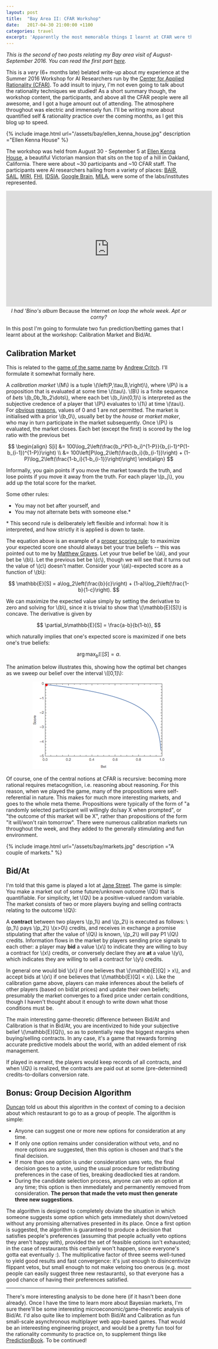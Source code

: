 ```yaml
---
layout: post
title:  "Bay Area II: CFAR Workshop"
date:   2017-04-30 21:00:00 +1100
categories: travel
excerpt: 'Apparently the most memorable things I learnt at CFAR were the games.'
---
```


_This is the second of two posts relating my Bay area visit of August-September 2016. You can read the first part [here](http://aslanides.io/travel/2016/12/28/bay-area/)._

This is a _very_ (6+ months late) belated write-up about my experience at the Summer 2016 Workshop for AI Researchers run by the [Center for Applied Rationality (CFAR)][CFAR]. To add insult to injury, I'm not even going to talk about the rationality techniques we studied! As a short summary though, the workshop content, the participants, and above all the CFAR people were all awesome, and I got a huge amount out of attending. The atmosphere throughout was electric and immensely fun. I'll be writing more about quantified self & rationality practice over the coming months, as I get this blog up to speed.

{% include image.html url="/assets/bay/ellen_kenna_house.jpg" description ="Ellen Kenna House" %}

The workshop was held from August 30 - September 5 at [Ellen Kenna House], a beautiful Victorian mansion that sits on the top of a hill in Oakland, California. There were about ~30 participants and ~10 CFAR staff. The participants were AI researchers hailing from a variety of places: [BAIR], [SAIL], [MIRI], [FHI], [IDSIA], [Google Brain], [MILA], were some of the labs/institutes represented.

<center> <iframe width="560" height="315" src="https://www.youtube.com/embed/NPQCra8FEew" frameborder="0" allowfullscreen></iframe>
<br /><i>I had 'Bino's album </i>Because the Internet<i> on loop the whole week. Apt or corny?</i>
</center>

In this post I'm going to formulate two fun prediction/betting games that I learnt about at the workshop: Calibration Market and Bid/At.

## Calibration Market

This is related to the [game of the same name](http://acritch.com/credence-game/) by [Andrew Critch]. I'll formulate it somewhat formally here.

A _calibration market_ \\(M\\) is a tuple \\(\left(P,\tau,B,\right)\\), where \\(P\\) is a proposition that is evaluated at some time \\(\tau\\). \\(B\\) is a finite sequence of _bets_ \\(b_0b_1b_2\dots\\), where each bet \\(b_i\in\(0,1)\\) is interpreted as the subjective credence of a player that \\(P\\) evaluates to \\(1\\) at time \\(\tau\\). For [obvious](https://en.wikipedia.org/wiki/Cromwell's_rule) [reasons](http://i0.kym-cdn.com/photos/images/facebook/000/008/729/Division_of_Zero_by_Sephro_Hoyland.jpg), values of 0 and 1 are not permitted. The market is initialised with a prior \\(b_0\\), usually bet by the _house_ or _market maker_, who may in turn participate in the market subsequently. Once \\(P\\) is evaluated, the market closes. Each bet (except the first) is scored by the log ratio with the previous bet

$$
\begin{align}
S[i] &= 100\log_2\left(\frac{b_i^P(1-b_i)^{1-P}}{b_{i-1}^P(1-b_{i-1})^{1-P}}\right) \\
 &= 100\left[P\log_2\left(\frac{b_i}{b_{i-1}}\right) + (1-P)\log_2\left(\frac{1-b_i}{1-b_{i-1}}\right)\right]
\end{align}
$$

Informally, you gain points if you move the market towards the truth, and lose points if you move it away from the truth. For each player \\(p_j\\), you add up the total score for the market.

Some other rules:

* You may not bet after yourself, and
* You may not alternate bets with someone else.*

\* This second rule is deliberately left flexible and informal: how it is interpreted, and how strictly it is applied is down to taste.

The equation above is an example of a [proper scoring rule]: to maximize your expected score one should always bet your true beliefs -- this was pointed out to me by [Matthew Graves]. Let your true belief be \\(a\\), and your bet be \\(b\\). Let the previous bet be \\(c\\), though we will see that it turns out the value of \\(c\\) doesn't matter. Consider your \\(a\\)-expected score as a function of \\(b\\):

$$
\mathbb{E}[S] = a\log_2\left(\frac{b}{c}\right) + (1-a)\log_2\left(\frac{1-b}{1-c}\right).
$$

We can maximize the expected value simply by setting the derivative to zero and solving for \\(b\\), since it is trivial to show that \\(\mathbb{E}[S]\\) is concave. The derivative is given by

$$
\partial_b\mathbb{E}[S] = \frac{a-b}{b(1-b)},
$$

which naturally implies that one's expected score is maximized if one bets one's true beliefs:

$$
\arg\max_{b}\mathbb{E}[S] = a.
$$

The animation below illustrates this, showing how the optimal bet changes as we sweep our belief  over the interval \\([0,1]\\):

<center><img src="/assets/animation.gif" /></center>

Of course, one of the central notions at CFAR is recursive: becoming more rational requires metacognition, i.e. reasoning about reasoning. For this reason, when we played the game, many of the propositions were self-referential in nature. This makes for much more interesting markets, and goes to the whole meta theme. Propositions were typically of the form of "a randomly selected participant will willingly do/say X when prompted", or "the outcome of this market will be X", rather than propositions of the form "it will/won't rain tomorrow". There were numerous calibration markets run throughout the week, and they added to the generally stimulating and fun environment.

{% include image.html url="/assets/bay/markets.jpg" description ="A couple of markets." %}

## Bid/At

I'm told that this game is played a lot at [Jane Street]. The game is simple: You make a market out of some future/unknown outcome \\(Q\\) that is quantifiable. For simplicity, let \\(Q\\) be a positive-valued random variable. The market consists of two or more players buying and selling contracts relating to the outcome \\(Q\\):

A __contract__ between two players \\(p_1\\) and \\(p_2\\) is executed as follows: \\(p_1\\) pays \\(p_2\\) \\(x>0\\) credits, and receives in exchange a promise stipulating that after the value of \\(Q\\) is known, \\(p_2\\) will pay P1 \\(Q\\) credits. Information flows in the market by players sending price signals to each other: a player may __bid__ a value \\(x\\) to indicate they are willing to buy a contract for \\(x\\) credits, or conversely declare they are __at__ a value \\(y\\), which indicates they are willing to sell a contract for \\(y\\) credits.

In general one would bid \\(x\\) if one believes that \\(\mathbb{E}[Q] > x\\), and accept bids at \\(x\\) if one believes that \\(\mathbb{E}[Q] < x\\). Like the calibration game above, players can make inferences about the beliefs of other players (based on bid/at prices) and update their own beliefs; presumably the market converges to a fixed price under certain conditions, though I haven't thought about it enough to write down what those conditions must be.

The main interesting game-theoretic difference between Bid/At and Calibration is that in Bid/At, you are incentivized to hide your subjective belief \\(\mathbb{E}[Q]\\), so as to potentially reap the biggest margins when buying/selling contracts. In any case, it's a game that rewards forming accurate predictive models about the world, with an added element of risk management.

If played in earnest, the players would keep records of all contracts, and when \\(Q\\) is realized, the contracts are paid out at some (pre-determined) credits-to-dollars conversion rate.

## Bonus: Group Decision Algorithm

[Duncan] told us about this algorithm in the context of coming to a decision about which restaurant to go to as a group of people. The algorithm is simple:

* Anyone can suggest one or more new options for consideration at any time.
* If only one option remains under consideration without veto, and no more options are suggested, then this option is chosen and that's the final decision.
* If more than one option is under consideration sans veto, the final decision goes to a vote, using the usual procedure for redistributing preferences in the case of ties, breaking deadlocked ties at random.
* During the candidate selection process, anyone can veto an option at any time; this option is then immediately and permanently removed from consideration. __The person that made the veto must then generate three new suggestions__.

The algorithm is designed to completely obviate the situation in which someone suggests some option which gets immediately shot down/vetoed without any promising alternatives presented in its place. Once a first option is suggested, the algorithm is guaranteed to produce a decision that satisfies people's preferences (assuming that people actually veto options they aren't happy with), provided the set of feasible options isn't exhausted; in the case of restaurants this certainly won't happen, since everyone's gotta eat eventually :). The multiplicative factor of three seems well-tuned to yield good results and fast convergence: it's just enough to disincentivize flippant vetos, but small enough to not make vetoing too onerous (e.g. most people can easily suggest three new restaurants), so that everyone has a good chance of having their preferences satisfied.

---

There's more interesting analysis to be done here (if it hasn't been done already). Once I have the time to learn more about Bayesian markets, I'm sure there'll be some interesting microeconomic/game-theoretic analysis of Bid/At. I'd also quite like to implement both Bid/At and Calibration as fun small-scale asynchronous multiplayer web app-based games. That would be an intereesting engineering project, and would be a pretty fun tool for the rationality community to practice on, to supplement things like [PredictionBook](https://predictionbook.com/). To be continued!

[Ellen Kenna House]: https://localwiki.org/oakland/Ellen_Kenna_House
[Andrew Critch]: http://acritch.com
[proper scoring rule]: https://en.wikipedia.org/wiki/Scoring_rule
[CFAR]: https://rationality.org
[MILA]: https://mila.umontreal.ca/
[BAIR]: http://bair.berkeley.edu/
[MIRI]: http://intelligence.org
[SAIL]: http://ai.stanford.edu/
[IDSIA]: http://idsia.ch/
[FHI]: https://www.fhi.ox.ac.uk/
[Google Brain]: https://research.google.com/teams/brain/
[Jane Street]: http://janestreet.com
[Duncan]: http://thirdfoundation.github.io
[Matthew Graves]: https://intelligence.org/team/
